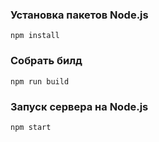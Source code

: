 
### Установка пакетов Node.js
```
npm install 
```

### Собрать билд
```
npm run build
```

### Запуск сервера на Node.js
```
npm start
```

